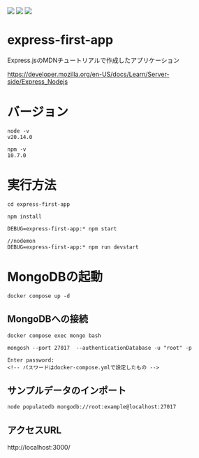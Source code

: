 <!-- シールド一覧 -->
<!-- 該当するプロジェクトの中から任意のものを選ぶ-->
<p style="display: inline">
  <!-- フロントエンドのフレームワーク一覧 -->
  <img src="https://img.shields.io/badge/-Node.js-000000.svg?logo=node.js&style=for-the-badge">
  <img src="https://img.shields.io/badge/-Express.js-000000.svg?logo=next.js&style=for-the-badge">
  <img src="https://img.shields.io/badge/-MongoDB-000000.svg?logo=next.js&style=for-the-badge">
</p>

# express-first-app
Express.jsのMDNチュートリアルで作成したアプリケーション

https://developer.mozilla.org/en-US/docs/Learn/Server-side/Express_Nodejs

# バージョン
```
node -v
v20.14.0

npm -v
10.7.0
```


# 実行方法
```
cd express-first-app

npm install

DEBUG=express-first-app:* npm start

//nodemon
DEBUG=express-first-app:* npm run devstart

```

# MongoDBの起動
```
docker compose up -d
```

## MongoDBへの接続
```
docker compose exec mongo bash

mongosh --port 27017  --authenticationDatabase -u "root" -p

Enter password:
<!-- パスワードはdocker-compose.ymlで設定したもの -->
```

## サンプルデータのインポート
```
node populatedb mongodb://root:example@localhost:27017

```

## アクセスURL
http://localhost:3000/
